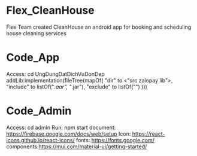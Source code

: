 # Flex_CleanHouse

Flex Team created CleanHouse an android app for booking and scheduling house cleaning services

# Code_App

Access: cd UngDungDatDichVuDonDep
addLib:implementation(fileTree(mapOf(
"dir" to <"src zalopay lib">,
"include" to listOf("_.aar", "_.jar"),
"exclude" to listOf("")
)))

# Code_Admin

Access: cd admin
Run: npm start
document: https://firebase.google.com/docs/web/setup
Icon: https://react-icons.github.io/react-icons/
fonts: https://fonts.google.com/
components:https://mui.com/material-ui/getting-started/
